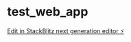 # test_web_app

[Edit in StackBlitz next generation editor ⚡️](https://stackblitz.com/~/github.com/Valengou/test_web_app)